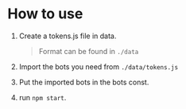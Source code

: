 # How to use

1. Create a tokens.js file in data.

   > Format can be found in `./data`

2. Import the bots you need from `./data/tokens.js`

3. Put the imported bots in the bots const.

4. run `npm start`.
